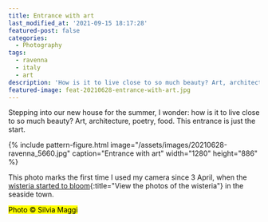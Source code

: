 ```yaml
---
title: Entrance with art
last_modified_at: '2021-09-15 18:17:28'
featured-post: false
categories:
  - Photography
tags:
  - ravenna
  - italy
  - art
description: 'How is it to live close to so much beauty? Art, architecture, poetry, food. This entrance is just the start.'
featured-image: feat-20210628-entrance-with-art.jpg
---
```

<p class="lead">Stepping into our new house for the summer, I wonder: how is it to live close to so much beauty? Art, architecture, poetry, food. This entrance is just the start.</p>

<!--more-->

{% include pattern-figure.html image="/assets/images/20210628-ravenna_5660.jpg" caption="Entrance with art" width="1280" height="886" %}

This photo marks the first time I used my camera since 3 April, when the [wisteria started to bloom](/photography/wisteria-in-bloom/){:title="View the photos of the wisteria"} in the seaside town.

<p class="detached"><mark class="smd-highlight small">Photo &copy; Silvia Maggi</mark></p>
